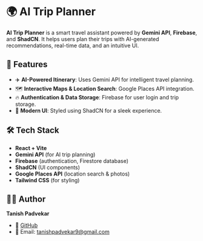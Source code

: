 # 🌍 AI Trip Planner

**AI Trip Planner** is a smart travel assistant powered by **Gemini API**, **Firebase**, and **ShadCN**. It helps users plan their trips with AI-generated recommendations, real-time data, and an intuitive UI.

## 🚀 Features
- ✈️ **AI-Powered Itinerary**: Uses Gemini API for intelligent travel planning.
- 🗺️ **Interactive Maps & Location Search**: Google Places API integration.
- 🔥 **Authentication & Data Storage**: Firebase for user login and trip storage.
- 🎨 **Modern UI**: Styled using ShadCN for a sleek experience.

## 🛠️ Tech Stack
- **React + Vite**
- **Gemini API** (for AI trip planning)
- **Firebase** (authentication, Firestore database)
- **ShadCN** (UI components)
- **Google Places API** (location search & photos)
- **Tailwind CSS** (for styling)

## 👨‍💻 Author
**Tanish Padvekar**  
- 🔗 [GitHub](https://github.com/AITripPlanner)  
- 📧 Email: tanishpadvekar9@gmail.com  
